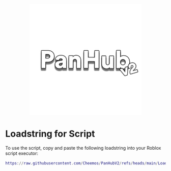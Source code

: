 <p align="center">
  <img src="https://github.com/Cheemos/PanHubV2/blob/main/Assets/Panhubtextlogo.png" alt="Logo" width="350">
</p>


# Loadstring for Script
To use the script, copy and paste the following loadstring into your Roblox script executor:

```lua
https://raw.githubusercontent.com/Cheemos/PanHubV2/refs/heads/main/Loader
```
